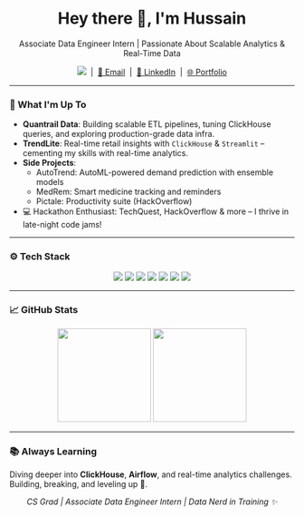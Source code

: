 <h1 align="center">Hey there 👋, I'm Hussain</h1>  
<p align="center">Associate Data Engineer Intern | Passionate About Scalable Analytics & Real-Time Data </p>

<p align="center">
  <a href="https://komarev.com/ghpvc/?username=mohhddhassan&label=Profile%20Views&color=blueviolet&style=flat-square"><img src="https://komarev.com/ghpvc/?username=mohhddhassan&label=Profile%20Views&color=blueviolet&style=flat-square"></a>
  &nbsp;|&nbsp; <a href="mailto:mohhddhassan@gmail.com">📧 Email</a>
  &nbsp;|&nbsp; <a href="https://www.linkedin.com/in/hussainmohhdd">🔗 LinkedIn</a>
  &nbsp;|&nbsp; <a href="https://my-portfolio-git-main-mohamed-hussain-ss-projects.vercel.app/">🌐 Portfolio</a>
</p>

---

### 🚀 What I'm Up To
- **Quantrail Data**: Building scalable ETL pipelines, tuning ClickHouse queries, and exploring production-grade data infra.
- **TrendLite**: Real-time retail insights with `ClickHouse` & `Streamlit` – cementing my skills with real-time analytics.
- **Side Projects**:
  - AutoTrend: AutoML-powered demand prediction with ensemble models
  - MedRem: Smart medicine tracking and reminders
  - Pictale: Productivity suite (HackOverflow)
- 💻 Hackathon Enthusiast: TechQuest, HackOverflow & more – I thrive in late-night code jams!

---

### ⚙️ Tech Stack
<p align="center">
  <img src="https://img.shields.io/badge/Python-3776AB?style=flat-square&logo=python&logoColor=white" />
  <img src="https://img.shields.io/badge/SQL-4479A1?style=flat-square&logo=sqlite&logoColor=white" />
  <img src="https://img.shields.io/badge/ClickHouse-FFDD00?style=flat-square&logo=clickhouse&logoColor=black" />
  <img src="https://img.shields.io/badge/ETL-FF6F00?style=flat-square" />
  <img src="https://img.shields.io/badge/PostgreSQL-336791?style=flat-square&logo=postgresql&logoColor=white" />
  <img src="https://img.shields.io/badge/Airflow-017CEE?style=flat-square&logo=apache-airflow&logoColor=white" />
  <img src="https://img.shields.io/badge/Streamlit-FF4B4B?style=flat-square&logo=streamlit&logoColor=white" />
</p>

---

### 📈 GitHub Stats
<p align="center">
  <img src="https://github-readme-stats.vercel.app/api?username=mohhddhassan&show_icons=true&theme=tokyonight&hide=prs" height="165" />
  <img src="https://github-readme-stats.vercel.app/api/top-langs/?username=mohhddhassan&layout=compact&theme=tokyonight" height="165" />
</p>

---

### 📚 Always Learning
Diving deeper into **ClickHouse**, **Airflow**, and real-time analytics challenges. Building, breaking, and leveling up 🚀.  

<p align="center"><em>CS Grad | Associate Data Engineer Intern | Data Nerd in Training ✨</em></p>
